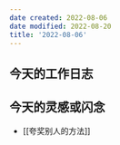 ```yaml
---
date created: 2022-08-06
date modified: 2022-08-20
title: '2022-08-06'
---
```


## 今天的工作日志

## 今天的灵感或闪念

- [[夸奖别人的方法]]
